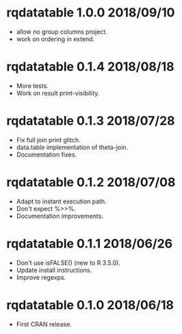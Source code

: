 
# rqdatatable 1.0.0 2018/09/10

  * allow no group columns project.
  * work on ordering in extend.

# rqdatatable 0.1.4 2018/08/18

  * More tests.
  * Work on result print-visibility.

# rqdatatable 0.1.3 2018/07/28

  * Fix full join print glitch.
  * data.table implementation of theta-join.
  * Documentation fixes.

# rqdatatable 0.1.2 2018/07/08

  * Adapt to instant execution path.
  * Don't expect %>>%.
  * Documentation improvements.

# rqdatatable 0.1.1 2018/06/26

  * Don't use isFALSE() (new to R 3.5.0).
  * Update install instructions.
  * Improve regexps.

# rqdatatable 0.1.0 2018/06/18

  * First CRAN release.


